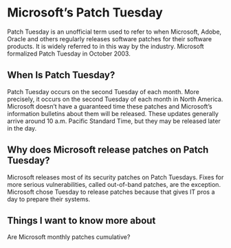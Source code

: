 # Microsoft’s Patch Tuesday

Patch Tuesday is an unofficial term used to refer to when Microsoft, Adobe, Oracle and others regularly releases software patches for their software products. It is widely referred to in this way by the industry. Microsoft formalized Patch Tuesday in October 2003.

## When Is Patch Tuesday?
Patch Tuesday occurs on the second Tuesday of each month. More precisely, it occurs on the second Tuesday of each month in North America.
Microsoft doesn’t have a guaranteed time these patches and Microsoft’s information bulletins about them will be released. These updates generally arrive around 10 a.m. Pacific Standard Time, but they may be released later in the day.

## Why does Microsoft release patches on Patch Tuesday?
Microsoft releases most of its security patches on Patch Tuesdays. Fixes for more serious vulnerabilities, called out-of-band patches, are the exception. Microsoft chose Tuesday to release patches because that gives IT pros a day to prepare their systems.

## Things I want to know more about

Are Microsoft monthly patches cumulative?
